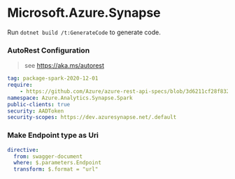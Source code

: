 # Microsoft.Azure.Synapse

Run `dotnet build /t:GenerateCode` to generate code.

### AutoRest Configuration
> see https://aka.ms/autorest

``` yaml
tag: package-spark-2020-12-01
require:
    - https://github.com/Azure/azure-rest-api-specs/blob/3d6211cf28f83236cdf78e7cfc50efd3fb7cba72/specification/synapse/data-plane/readme.md
namespace: Azure.Analytics.Synapse.Spark
public-clients: true
security: AADToken
security-scopes: https://dev.azuresynapse.net/.default
```

### Make Endpoint type as Uri

``` yaml
directive:
  from: swagger-document
  where: $.parameters.Endpoint
  transform: $.format = "url"
```
